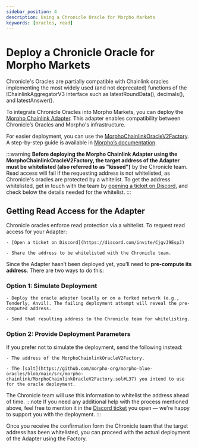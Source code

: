 ```yaml
---
sidebar_position: 4
description: Using a Chronicle Oracle for Morpho Markets
keywords: [oracles, read]
---
```

# Deploy a Chronicle Oracle for Morpho Markets
Chronicle's Oracles are partially compatible with Chainlink oracles implementing the most widely used (and not deprecated) functions of the IChainlinkAggregatorV3 interface such as latestRoundData(), decimals(), and latestAnswer().

To integrate Chronicle Oracles into Morpho Markets, you can deploy the [Morpho Chainlink Adapter](https://github.com/morpho-org/morpho-blue-oracles/blob/main/src/morpho-chainlink/MorphoChainlinkOracleV2.sol). This adapter enables compatibility between Chronicle’s Oracles and Morpho's infrastructure.

For easier deployment, you can use the [MorphoChainlinkOracleV2Factory](https://github.com/morpho-org/morpho-blue-oracles/blob/main/src/morpho-chainlink/MorphoChainlinkOracleV2.sol). A step-by-step guide is available in [Morpho’s documentation](https://docs.morpho.org/curation/tutorials/deploying-oracle/).

:::warning
    **Before deploying the Morpho Chainlink Adapter using the MorphoChainlinkOracleV2Factory, the target address of the Adapter must be whitelisted (also referred to as "kissed")** by the Chronicle team. Read access will fail if the requesting address is not whitelisted, as Chronicle's oracles are protected by a whitelist. To get the address whitelisted, get in touch with the team by [opening a ticket on Discord](https://discord.com/invite/CjgvJ9EspJ), and check below the details needed for the whitelist.
:::
## Getting Read Access for the Adapter

Chronicle oracles enforce read protection via a whitelist. To request read access for your Adapter:

    - [Open a ticket on Discord](https://discord.com/invite/CjgvJ9EspJ)

    - Share the address to be whitelisted with the Chronicle team.

Since the Adapter hasn’t been deployed yet, you’ll need to **pre-compute its address**. There are two ways to do this:

### Option 1: Simulate Deployment

    - Deploy the oracle adapter locally or on a forked network (e.g., Tenderly, Anvil). The failing deployment attempt will reveal the pre-computed address.

    - Send that resulting address to the Chronicle team for whitelisting.

### Option 2: Provide Deployment Parameters

If you prefer not to simulate the deployment, send the following instead:

    - The address of the MorphoChainlinkOracleV2Factory.

    - The [salt](https://github.com/morpho-org/morpho-blue-oracles/blob/main/src/morpho-chainlink/MorphoChainlinkOracleV2Factory.sol#L37) you intend to use for the oracle deployment.

The Chronicle team will use this information to whitelist the address ahead of time.
:::note
If you need any additional help with the process mentioned above, feel free to mention it in the [Discord ticket]((https://discord.com/invite/CjgvJ9EspJ)) you open — we're happy to support you with the deployment.
:::

Once you receive the confirmation form the Chronicle team that the target address has been whitelisted, you can proceed with the actual deployment of the Adapter using the Factory. 
